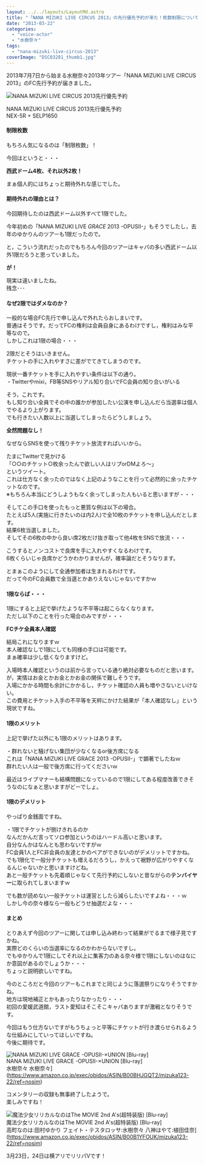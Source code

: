 ```yaml
---
layout: ../../layouts/LayoutMd.astro
title: "「NANA MIZUKI LIVE CIRCUS 2013」の先行優先予約が来た！枚数制限についていろいろ・・・"
date: "2013-03-22"
categories: 
  - "voice-actor"
  - "水樹奈々"
tags: 
  - "nana-mizuki-live-circus-2013"
coverImage: "DSC03281_thumb1.jpg"
---
```


2013年7月7日から始まる水樹奈々2013年ツアー「NANA MIZUKI LIVE CIRCUS 2013」のFC先行予約が届きました。

![NANA MIZUKI LIVE CIRCUS 2013先行優先予約](/archive/images/DSC03281_thumb.jpg "NANA MIZUKI LIVE CIRCUS 2013先行優先予約")
  
NANA MIZUKI LIVE CIRCUS 2013先行優先予約  
NEX-5R + SELP1650

#### 制限枚数

もちろん気になるのは「制限枚数」！

今回はというと・・・

**西武ドーム4枚、それ以外2枚！**

まぁ個人的にはちょっと期待外れな感じでした。

#### 期待外れの理由とは？

今回期待したのは西武ドーム以外すべて1限でした。

今年初めの「NANA MIZUKI LIVE _GRACE_ 2013 -OPUSII-」もそうでしたし，去年のゆかりんのツアーも1限だったので。

と，こういう流れだったのでもちろん今回のツアーはキャパの多い西武ドーム以外1限だろうと思っていました。

**が！**

現実は違いましたね。  
残念･･･

#### なぜ2限ではダメなのか？

一般的な場合FC先行で申し込んで外れたらおしまいです。  
普通はそうです。だってFCの権利は会員自身にあるわけですし，権利はみな平等なので。  
しかしこれは1限の場合・・・

2限だとそうはいきません。  
チケットの手に入れやすさに差がでてきてしまうのです。

現状一番チケットを手に入れやすい条件は以下の通り。  
・Twitterやmixi，FB等SNSやリアル知り合いでFC会員の知り合いがいる

そう，これです。  
もし知り合い全員でその中の誰かが参加したい公演を申し込んだら当選率は個人でやるより上がります。  
でも行きたい人数以上に当選してしまったらどうしましょう。

**全然問題なし！**

なぜならSNSを使って残りチケット放流すればいいから。

たまにTwitterで見かける  
「○○のチケット○枚余ったんで欲しい人はリプorDMよろ～」  
というツイート。  
これは仕方なく余ったのではなく上記のようなことを行って必然的に余ったチケットなのです。  
※もちろん本当にどうしようもなく余ってしまった人もいると思いますが・・・

そしてこの手口を使ったもっと悪質な例は以下の場合。  
たとえば5人(実施に行きたいのは内2人)で全10枚のチケットを申し込んだとします。  
結果6枚当選しました。  
そしてその6枚の中から良い席2枚だけ抜き取って他4枚をSNSで放流・・・

こうするとノンコストで良席を手に入れやすくなるわけです。  
6枚くらいじゃ良席かどうかわかりませんが，確率論だとそうなります。

とまぁこのようにして全通参加者は生まれるわけです。  
だって今のFC会員数で全当選とかありえないじゃないですかｗ

#### 1限ならば・・・

1限にすると上記で挙げたような不平等は起こらなくなります。  
ただし以下のことを行った場合のみですが・・・

**FCチケ全員本人確認**

結局これになりますｗ  
本人確認なしで1限にしても同様の手口は可能です。  
まぁ確率は少し低くなりますけど。

入場時本人確認というのは前から言っている通り絶対必要なものだと思います。  
が，実情はお金とかお金とかお金の関係で難しそうです。  
入場にかかる時間も余計にかかるし，チケット確認の人員も増やさないといけない。  
この費用とチケット入手の不平等を天秤にかけた結果が「本人確認なし」という現状ですね。

#### 1限のメリット

上記で挙げた以外にも1限のメリットはあります。

・群れないと騒げない集団が少なくなるor後方席になる  
これは「NANA MIZUKI LIVE GRACE 2013 -OPUSII-」で顕著でしたねｗ  
群れたい人は一般で後方席に行ってくださいｗ

最近はライブマナーも結構問題になっているので1限にしてある程度改善できそうなのになぁと思いますがどーでしょ。

#### 1限のデメリット

やっぱり金銭面ですね。

・1限でチケットが捌けきれるのか  
なんだかんだ言ってソロ参加というのはハードル高いと思います。  
自分なんかはなんとも思わないですがｗ  
FC会員1人とFC非会員の友達とかのペアができないのがデメリットですかね。  
でも1限化で一般分チケットも増えるだろうし，かえって裾野が広がりやすくなるんじゃないかと思いますけどね。  
あと一般チケットも先着順じゃなくて先行予約にしないと昔ながらの**テンバイヤー**に取られてしまいますｗ

でも数が読めない一般チケットは運営としたら減らしたいですよね・・・ｗ  
しかし今の奈々様なら一般もどうせ抽選だよな・・・

#### まとめ

とりあえず今回のツアーに関しては申し込み終わって結果がでるまで様子見ですかね。  
実際どのくらいの当選率になるのかわからないですし。  
でもゆかりんで1限にしてそれ以上に集客力のある奈々様で1限にしないのはなにか意図があるのでしょうか・・・  
ちょっと説明欲しいですね。

今のところだと今回のツアーもこれまでと同じように落選祭りになりそうですかね。  
地方は現地補正とかもあったりなかったり・・・  
初回の愛媛武道館，ラスト愛知はそこそこキャパありますが激戦となりそうです。

今回はもう仕方ないですがもうちょっと平等にチケットが行き渡らせられるような仕組みにしていってほしいですね。  
今後に期待です。

![NANA MIZUKI LIVE GRACE -OPUSII-×UNION [Blu-ray]](/archive/images/no-image-no-ciu._AA160_.gif)  
NANA MIZUKI LIVE GRACE -OPUSII-×UNION \[Blu-ray\]  
水樹奈々 水樹奈々](https://www.amazon.co.jp/exec/obidos/ASIN/B00BHJGQT2/mizuka123-22/ref=nosim)

コメンタリーの収録も無事終了したようで。  
楽しみですね！

![魔法少女リリカルなのはThe MOVIE 2nd A's(超特装版) [Blu-ray]](/archive/images/612IabvjaLL._SL160_.jpg)  
魔法少女リリカルなのはThe MOVIE 2nd A's(超特装版) \[Blu-ray\]  
高町なのは:田村ゆかり フェイト・テスタロッサ:水樹奈々 八神はやて:植田佳奈](https://www.amazon.co.jp/exec/obidos/ASIN/B00B1YFOUK/mizuka123-22/ref=nosim)

3月23日，24日は横アリでリリパⅤです！

